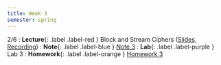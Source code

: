 ```yaml
---
title: Week 3
semester: spring
---
```


2/6
: **Lecture**{: .label .label-red } Block and Stream Ciphers ([Slides](https://docs.google.com/presentation/d/1zfgaNsX76h9tckjHAlK6PCHpr_OV6_RxYPW92RNFHf0/edit?usp=sharing), [Recording](https://drive.google.com/file/d/1BzgS1m_znUtQgqxIGPuRyhupCNEEZGOV/view?usp=share_link))
: **Note**{: .label .label-blue } [Note 3](https://codebreakingatcal.org/assets/notes/note3.pdf)
: **Lab**{: .label .label-purple } Lab 3
: **Homework**{: .label .label-orange } [Homework 3](https://codebreakingatcal.org/assets/homework/hw3.pdf)
